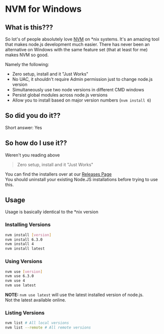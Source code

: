 # NVM for Windows

## What is this???

So lot's of people absolutely love [NVM](https://github.com/creationix/nvm) on
\*nix systems. It's an amazing tool that makes node.js development much easier.
There has never been an alternative on Windows with the same feature set (that
  at least for me) makes NVM so good.

Namely the following:
* Zero setup, install and it "Just Works"
* No UAC, it shouldn't require Admin permission just to change node.js version
* Simultaneously use two node versions in different CMD windows
* Persist global modules across node.js versions
* Allow you to install based on major version numbers (`nvm install 6`)

## So did you do it??

Short answer: Yes

## So how do I use it??

Weren't you reading above

> Zero setup, install and it "Just Works"

You can find the installers over at our [Releases Page](https://github.com/MarshallOfSound/NVM-for-Windows/releases)  
You should uninstall your existing Node.JS installations before trying to use this.

## Usage

Usage is basically identical to the \*nix version

### Installing Versions

```bash
nvm install [version]
nvm install 6.3.0
nvm install 4
nvm install latest
```

### Using Versions

```bash
nvm use [version]
nvm use 6.3.0
nvm use 4
nvm use latest
```

**NOTE:** `nvm use latest` will use the latest installed version of node.js.  
Not the latest available online.

### Listing Versions

```bash
nvm list # All local versions
nvm list --remote # All remote versions
```
